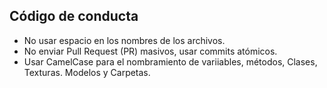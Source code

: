 ## Código de conducta 
- No usar espacio en los nombres de los archivos.
- No enviar Pull Request (PR) masivos, usar commits atómicos.
- Usar CamelCase para el nombramiento de variiables, métodos, Clases, Texturas. Modelos y Carpetas.
